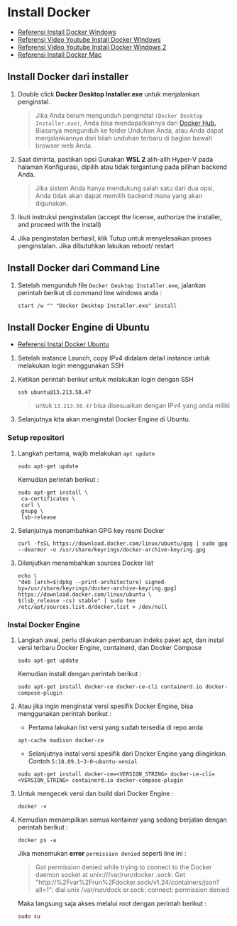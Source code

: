 # Install Docker

* [Referensi Install Docker Windows](https://docs.docker.com/desktop/windows/install/)
* [Referensi Video Youtube Install Docker Windows](https://youtu.be/_9AWYlt86B8)
* [Referensi Video Youtube Install Docker Windows 2](https://youtu.be/x3KEcEp5paQ)
* [Referensi Install Docker Mac](https://docs.docker.com/desktop/mac/install/)

## Install Docker dari installer

1. Double click **Docker Desktop Installer.exe** untuk menjalankan penginstal.
   > Jika Anda belum mengunduh penginstal `(Docker Desktop Installer.exe)`, Anda bisa mendapatkannya dari [Docker Hub.](https://docs.docker.com/desktop/windows/install/) Biasanya mengunduh ke folder Unduhan Anda, atau Anda dapat menjalankannya dari bilah unduhan terbaru di bagian bawah browser web Anda.

2. Saat diminta, pastikan opsi Gunakan **WSL 2** alih-alih Hyper-V pada halaman Konfigurasi, dipilih atau tidak tergantung pada pilihan backend Anda.
   > Jika sistem Anda hanya mendukung salah satu dari dua opsi, Anda tidak akan dapat memilih backend mana yang akan digunakan.

3. Ikuti instruksi penginstalan (accept the license, authorize the installer, and proceed with the install)
4. Jika penginstalan berhasil, klik Tutup untuk menyelesaikan proses penginstalan. Jika dibutuhkan lakukan reboot/ restart

## Install Docker dari Command Line

1. Setelah mengunduh file `Docker Desktop Installer.exe`, jalankan perintah berikut di command line windows anda :
   
   ```
   start /w "" "Docker Desktop Installer.exe" install
   ```

## Install Docker Engine di Ubuntu

* [Referensi Instal Docker Ubuntu](https://docs.docker.com/engine/install/ubuntu/)

1. Setelah instance Launch, copy IPv4 didalam detail instance untuk melakukan login menggunakan SSH
2. Ketikan perintah berikut untuk melakukan login dengan SSH
   ```
   ssh ubuntu@13.213.58.47
   ```
   > untuk `13.213.58.47` bisa disesuaikan dengan IPv4 yang anda miliki

3. Selanjutnya kita akan menginstal Docker Engine di Ubuntu.

### Setup repositori

1. Langkah pertama, wajib melakukan `apt update`
   ```
   sudo apt-get update
   ```
   Kemudian perintah berikut :
   ```
   sudo apt-get install \
    ca-certificates \
    curl \
    gnupg \
    lsb-release
   ```
2. Selanjutnya menambahkan GPG key resmi Docker
   ```
   curl -fsSL https://download.docker.com/linux/ubuntu/gpg | sudo gpg --dearmor -o /usr/share/keyrings/docker-archive-keyring.gpg
   ```
3. Dilanjutkan menambahkan sources Docker list
   ```
   echo \
   "deb [arch=$(dpkg --print-architecture) signed-by=/usr/share/keyrings/docker-archive-keyring.gpg] https://download.docker.com/linux/ubuntu \
   $(lsb_release -cs) stable" | sudo tee /etc/apt/sources.list.d/docker.list > /dev/null
   ```
   
### Instal Docker Engine

1. Langkah awal, perlu dilakukan pembaruan indeks paket apt, dan instal versi terbaru Docker Engine, containerd, dan Docker Compose
   ```
   sudo apt-get update
   ```
   Kemudian install dengan perintah berikut :
   ```
   sudo apt-get install docker-ce docker-ce-cli containerd.io docker-compose-plugin
   ```
2. Atau jika ingin menginstal versi spesifik Docker Engine, bisa menggunakan perintah berikut :
   - Pertama lakukan list versi yang sudah tersedia di repo anda
   ```
   apt-cache madison docker-ce
   ```
   - Selanjutnya instal versi spesifik dari Docker Engine yang diinginkan. Contoh `5:18.09.1~3-0~ubuntu-xenial`
   ```
   sudo apt-get install docker-ce=<VERSION_STRING> docker-ce-cli=<VERSION_STRING> containerd.io docker-compose-plugin
   ```
3. Untuk mengecek versi dan build dari Docker Engine :
   ```
   docker -v
   ```
4. Kemudian menampilkan semua kontainer yang sedang berjalan dengan perintah berikut :
   ```
   docker ps -a
   ```
   Jika menemukan **error** `permission denied` seperti line ini :
   > Got permission denied while trying to connect to the Docker daemon socket at unix:///var/run/docker .sock: Get "http://%2Fvar%2Frun%2Fdocker.sock/v1.24/containers/json?all=1": dial unix /var/run/dock er.sock: connect: permission denied
   
   Maka langsung saja akses melalui root dengan perintah berikut :
   ```
   sudo su
   ```
